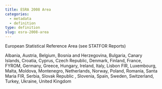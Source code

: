 ```yaml
---
title: ESRA 2008 Area
categories:
  - metadata
  - definition
type: definition
slug: esra-2008-area
---
```


European Statistical Reference Area (see STATFOR Reports)

Albania, Austria, Belgium, Bosnia and Herzegovina, Bulgaria, Canary Islands, Croatia, Cyprus, Czech Republic, Denmark, Finland, France, FYROM, Germany, Greece, Hungary, Ireland, Italy, Lisbon FIR, Luxembourg, Malta, Moldova, Montenegro, Netherlands, Norway, Poland, Romania, Santa Maria FIR, Serbia, Slovak Republic , Slovenia, Spain, Sweden, Switzerland, Turkey, Ukraine, United Kingdom
